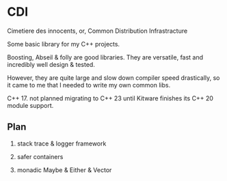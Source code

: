 # CDI

Cimetiere des innocents, or, Common Distribution Infrastracture

Some basic library for my C++ projects.

Boosting, Abseil & folly are good libraries. They are versatile, fast and incredibly well design & tested.

However, they are quite large and slow down compiler speed drastically, so it came to me that I needed to write my own common libs.

C++ 17. not planned migrating to C++ 23 until Kitware finishes its C++ 20 module support.

## Plan

1. stack trace & logger framework

2. safer containers

3. monadic Maybe & Either & Vector
